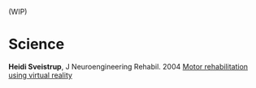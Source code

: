 (WIP)




# Science

**Heidi Sveistrup**, J Neuroengineering Rehabil. 2004
[Motor rehabilitation using virtual reality](https://www.ncbi.nlm.nih.gov/pmc/articles/PMC546406/)
